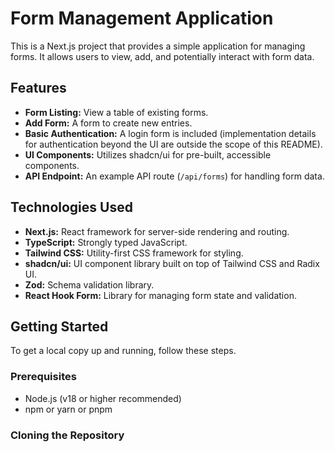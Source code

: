 # Form Management Application

This is a Next.js project that provides a simple application for managing forms. It allows users to view, add, and potentially interact with form data.

## Features

*   **Form Listing:** View a table of existing forms.
*   **Add Form:** A form to create new entries.
*   **Basic Authentication:** A login form is included (implementation details for authentication beyond the UI are outside the scope of this README).
*   **UI Components:** Utilizes shadcn/ui for pre-built, accessible components.
*   **API Endpoint:** An example API route (`/api/forms`) for handling form data.

## Technologies Used

*   **Next.js:** React framework for server-side rendering and routing.
*   **TypeScript:** Strongly typed JavaScript.
*   **Tailwind CSS:** Utility-first CSS framework for styling.
*   **shadcn/ui:** UI component library built on top of Tailwind CSS and Radix UI.
*   **Zod:** Schema validation library.
*   **React Hook Form:** Library for managing form state and validation.

## Getting Started

To get a local copy up and running, follow these steps.

### Prerequisites

*   Node.js (v18 or higher recommended)
*   npm or yarn or pnpm

### Cloning the Repository



